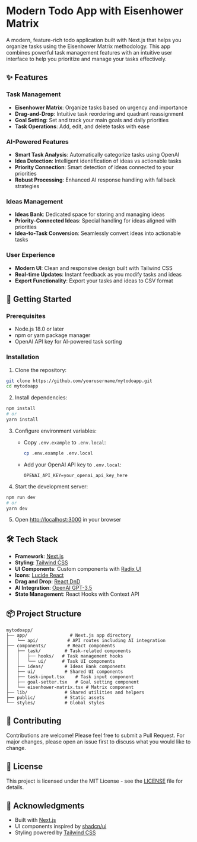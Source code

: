 # Modern Todo App with Eisenhower Matrix

A modern, feature-rich todo application built with Next.js that helps you organize tasks using the Eisenhower Matrix methodology. This app combines powerful task management features with an intuitive user interface to help you prioritize and manage your tasks effectively.

## ✨ Features

### Task Management
- **Eisenhower Matrix**: Organize tasks based on urgency and importance
- **Drag-and-Drop**: Intuitive task reordering and quadrant reassignment
- **Goal Setting**: Set and track your main goals and daily priorities
- **Task Operations**: Add, edit, and delete tasks with ease

### AI-Powered Features
- **Smart Task Analysis**: Automatically categorize tasks using OpenAI
- **Idea Detection**: Intelligent identification of ideas vs actionable tasks
- **Priority Connection**: Smart detection of ideas connected to your priorities
- **Robust Processing**: Enhanced AI response handling with fallback strategies

### Ideas Management
- **Ideas Bank**: Dedicated space for storing and managing ideas
- **Priority-Connected Ideas**: Special handling for ideas aligned with priorities
- **Idea-to-Task Conversion**: Seamlessly convert ideas into actionable tasks

### User Experience
- **Modern UI**: Clean and responsive design built with Tailwind CSS
- **Real-time Updates**: Instant feedback as you modify tasks and ideas
- **Export Functionality**: Export your tasks and ideas to CSV format

## 🚀 Getting Started

### Prerequisites

- Node.js 18.0 or later
- npm or yarn package manager
- OpenAI API key for AI-powered task sorting

### Installation

1. Clone the repository:
```bash
git clone https://github.com/yourusername/mytodoapp.git
cd mytodoapp
```

2. Install dependencies:
```bash
npm install
# or
yarn install
```

3. Configure environment variables:
   - Copy `.env.example` to `.env.local`:
     ```bash
     cp .env.example .env.local
     ```
   - Add your OpenAI API key to `.env.local`:
     ```
     OPENAI_API_KEY=your_openai_api_key_here
     ```

4. Start the development server:
```bash
npm run dev
# or
yarn dev
```

5. Open [http://localhost:3000](http://localhost:3000) in your browser

## 🛠 Tech Stack

- **Framework**: [Next.js](https://nextjs.org)
- **Styling**: [Tailwind CSS](https://tailwindcss.com)
- **UI Components**: Custom components with [Radix UI](https://www.radix-ui.com)
- **Icons**: [Lucide React](https://lucide.dev)
- **Drag and Drop**: [React DnD](https://react-dnd.github.io/react-dnd/)
- **AI Integration**: [OpenAI GPT-3.5](https://openai.com/gpt-3)
- **State Management**: React Hooks with Context API

## 📦 Project Structure

```
mytodoapp/
├── app/                # Next.js app directory
│   └── api/           # API routes including AI integration
├── components/        # React components
│   ├── task/         # Task-related components
│   │   ├── hooks/   # Task management hooks
│   │   └── ui/      # Task UI components
│   ├── ideas/        # Ideas Bank components
│   ├── ui/           # Shared UI components
│   ├── task-input.tsx    # Task input component
│   ├── goal-setter.tsx   # Goal setting component
│   └── eisenhower-matrix.tsx # Matrix component
├── lib/              # Shared utilities and helpers
├── public/           # Static assets
└── styles/           # Global styles
```

## 🤝 Contributing

Contributions are welcome! Please feel free to submit a Pull Request. For major changes, please open an issue first to discuss what you would like to change.

## 📝 License

This project is licensed under the MIT License - see the [LICENSE](LICENSE) file for details.

## 🙏 Acknowledgments

- Built with [Next.js](https://nextjs.org)
- UI components inspired by [shadcn/ui](https://ui.shadcn.com)
- Styling powered by [Tailwind CSS](https://tailwindcss.com)

